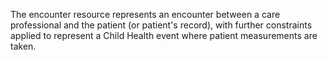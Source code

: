 The encounter resource represents an encounter between a care professional and the patient (or patient's record), with further constraints applied to represent a Child Health event where patient measurements are taken.